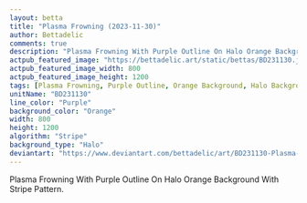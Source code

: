 ```yaml
---
layout: betta
title: "Plasma Frowning (2023-11-30)"
author: Bettadelic
comments: true
description: "Plasma Frowning With Purple Outline On Halo Orange Background With Stripe Pattern."
actpub_featured_image: "https://bettadelic.art/static/bettas/BD231130.jpg"
actpub_featured_image_width: 800
actpub_featured_image_height: 1200
tags: [Plasma Frowning, Purple Outline, Orange Background, Halo Background Pattern, Stripe Pattern, November 2023]
unitName: "BD231130"
line_color: "Purple"
background_color: "Orange"
width: 800
height: 1200
algorithm: "Stripe"
background_type: "Halo"
deviantart: "https://www.deviantart.com/bettadelic/art/BD231130-Plasma-Frowning-2023-11-30-998497378"
---
```


Plasma Frowning With Purple Outline On Halo Orange Background With Stripe Pattern.
